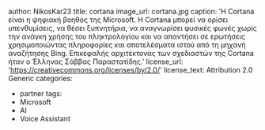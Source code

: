 author: NikosKar23
title: cortana
image_url: cortana.jpg
caption: 'Η Cortana είναι η ψηφιακή βοηθός της Microsoft. Η Cortana μπορεί να ορίσει υπενθυμίσεις, να θέσει ξυπνητήρια, να αναγνωρίσει φυσικές φωνές χωρίς την ανάγκη χρήσης του πληκτρολογίου και να απαντήσει σε ερωτήσεις χρησιμοποιώντας πληροφορίες και αποτελέσματα ιστού από τη μηχανή αναζήτησης Bing. Επικεφαλής αρχιτέκτονας των σχεδιαστών της Cortana ήταν ο Έλληνας Σάββας Παραστατίδης.' 
license_url: 'https://creativecommons.org/licenses/by/2.0/'
license_text: Attribution 2.0 Generic
categories:
  - partner
tags:
  - Microsoft
  - AI
  - Voice Assistant
